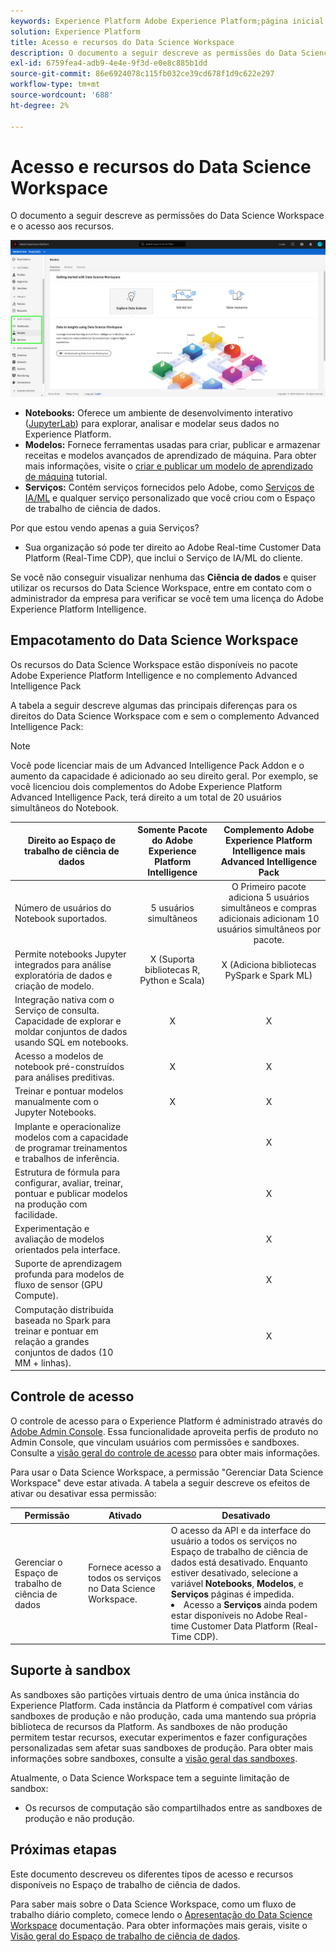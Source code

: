 ```yaml
---
keywords: Experience Platform Adobe Experience Platform;página inicial;Data Science Workspace;tópicos populares;controle de acesso;sandbox;pacote de inteligência;recursos do dsw;acesso do dsw;inteligência;pacote de inteligência do aep
solution: Experience Platform
title: Acesso e recursos do Data Science Workspace
description: O documento a seguir descreve as permissões do Data Science Workspace e o acesso aos recursos.
exl-id: 6759fea4-adb9-4e4e-9f3d-e0e8c885b1dd
source-git-commit: 86e6924078c115fb032ce39cd678f1d9c622e297
workflow-type: tm+mt
source-wordcount: '688'
ht-degree: 2%

---
```


# Acesso e recursos do Data Science Workspace

O documento a seguir descreve as permissões do Data Science Workspace e o acesso aos recursos.

![Guias DSW](./images/access/platform-tabs.png)

- **Notebooks:** Oferece um ambiente de desenvolvimento interativo ([JupyterLab](./jupyterlab/overview.md)) para explorar, analisar e modelar seus dados no Experience Platform.
- **Modelos:** Fornece ferramentas usadas para criar, publicar e armazenar receitas e modelos avançados de aprendizado de máquina. Para obter mais informações, visite o [criar e publicar um modelo de aprendizado de máquina](./models-recipes/create-publish-model.md) tutorial.
- **Serviços:** Contém serviços fornecidos pelo Adobe, como [Serviços de IA/ML](../intelligent-services/home.md) e qualquer serviço personalizado que você criou com o Espaço de trabalho de ciência de dados.

Por que estou vendo apenas a guia Serviços?

- Sua organização só pode ter direito ao Adobe Real-time Customer Data Platform (Real-Time CDP), que inclui o Serviço de IA/ML do cliente.

Se você não conseguir visualizar nenhuma das **Ciência de dados** e quiser utilizar os recursos do Data Science Workspace, entre em contato com o administrador da empresa para verificar se você tem uma licença do Adobe Experience Platform Intelligence.

## Empacotamento do Data Science Workspace

Os recursos do Data Science Workspace estão disponíveis no pacote Adobe Experience Platform Intelligence e no complemento Advanced Intelligence Pack

A tabela a seguir descreve algumas das principais diferenças para os direitos do Data Science Workspace com e sem o complemento Advanced Intelligence Pack:

>[!NOTE]
>
>Você pode licenciar mais de um Advanced Intelligence Pack Addon e o aumento da capacidade é adicionado ao seu direito geral. Por exemplo, se você licenciou dois complementos do Adobe Experience Platform Advanced Intelligence Pack, terá direito a um total de 20 usuários simultâneos do Notebook.

| Direito ao Espaço de trabalho de ciência de dados | Somente Pacote do Adobe Experience Platform Intelligence | Complemento Adobe Experience Platform Intelligence mais Advanced Intelligence Pack |
| --- | :---: | :---: |
| Número de usuários do Notebook suportados. | 5 usuários simultâneos | O Primeiro pacote adiciona 5 usuários simultâneos e compras adicionais adicionam 10 usuários simultâneos por pacote. |
| Permite notebooks Jupyter integrados para análise exploratória de dados e criação de modelo. | X (Suporta bibliotecas R, Python e Scala) | X (Adiciona bibliotecas PySpark e Spark ML) |
| Integração nativa com o Serviço de consulta. Capacidade de explorar e moldar conjuntos de dados usando SQL em notebooks. | X | X |
| Acesso a modelos de notebook pré-construídos para análises preditivas. | X | X |
| Treinar e pontuar modelos manualmente com o Jupyter Notebooks. | X | X |
| Implante e operacionalize modelos com a capacidade de programar treinamentos e trabalhos de inferência. |  | X |
| Estrutura de fórmula para configurar, avaliar, treinar, pontuar e publicar modelos na produção com facilidade. |  | X |
| Experimentação e avaliação de modelos orientados pela interface. |  | X |
| Suporte de aprendizagem profunda para modelos de fluxo de sensor (GPU Compute). |  | X |
| Computação distribuída baseada no Spark para treinar e pontuar em relação a grandes conjuntos de dados (10 MM + linhas). |  | X |

## Controle de acesso

O controle de acesso para o Experience Platform é administrado através do [Adobe Admin Console](https://adminconsole.adobe.com). Essa funcionalidade aproveita perfis de produto no Admin Console, que vinculam usuários com permissões e sandboxes. Consulte a [visão geral do controle de acesso](../access-control/home.md) para obter mais informações.

Para usar o Data Science Workspace, a permissão &quot;Gerenciar Data Science Workspace&quot; deve estar ativada. A tabela a seguir descreve os efeitos de ativar ou desativar essa permissão:

| Permissão | Ativado | Desativado |
|---|---|---|
| Gerenciar o Espaço de trabalho de ciência de dados | Fornece acesso a todos os serviços no Data Science Workspace. | O acesso da API e da interface do usuário a todos os serviços no Espaço de trabalho de ciência de dados está desativado. Enquanto estiver desativado, selecione a variável **Notebooks**, **Modelos**, e **Serviços** páginas é impedida. <li>Acesso a **Serviços** ainda podem estar disponíveis no Adobe Real-time Customer Data Platform (Real-Time CDP).</li> |

## Suporte à sandbox

As sandboxes são partições virtuais dentro de uma única instância do Experience Platform. Cada instância da Platform é compatível com várias sandboxes de produção e não produção, cada uma mantendo sua própria biblioteca de recursos da Platform. As sandboxes de não produção permitem testar recursos, executar experimentos e fazer configurações personalizadas sem afetar suas sandboxes de produção. Para obter mais informações sobre sandboxes, consulte a [visão geral das sandboxes](../sandboxes/home.md).

Atualmente, o Data Science Workspace tem a seguinte limitação de sandbox:

- Os recursos de computação são compartilhados entre as sandboxes de produção e não produção.

## Próximas etapas

Este documento descreveu os diferentes tipos de acesso e recursos disponíveis no Espaço de trabalho de ciência de dados.

Para saber mais sobre o Data Science Workspace, como um fluxo de trabalho diário completo, comece lendo o [Apresentação do Data Science Workspace](./walkthrough.md) documentação. Para obter informações mais gerais, visite o [Visão geral do Espaço de trabalho de ciência de dados](./home.md).
